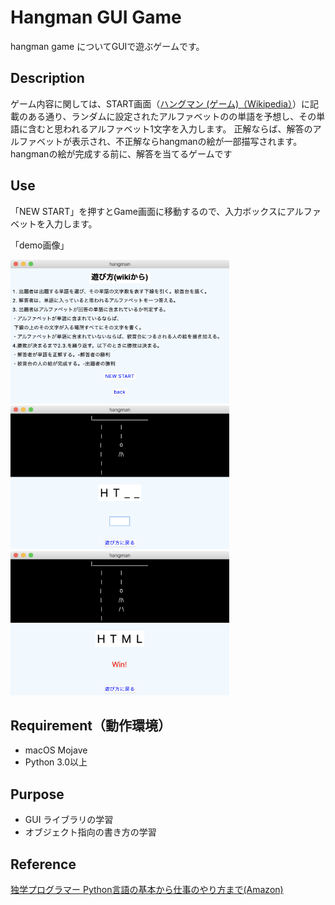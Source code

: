 # Hangman GUI Game

hangman game についてGUIで遊ぶゲームです。

## Description
ゲーム内容に関しては、START画面（[ハングマン (ゲーム)（Wikipedia）](https://ja.wikipedia.org/wiki/%E3%83%8F%E3%83%B3%E3%82%B0%E3%83%9E%E3%83%B3_(%E3%82%B2%E3%83%BC%E3%83%A0))）に記載のある通り、ランダムに設定されたアルファベットのの単語を予想し、その単語に含むと思われるアルファベット1文字を入力します。
正解ならば、解答のアルファベットが表示され、不正解ならhangmanの絵が一部描写されます。
hangmanの絵が完成する前に、解答を当てるゲームです

## Use
「NEW START」を押すとGame画面に移動するので、入力ボックスにアルファベットを入力します。

「demo画像」

<img src=demo/demo1.png width="350"> <img src=demo/demo2.png width="350"> <img src=demo/demo3.png width="350">
<!-- ![main_screen](demo/demo1.png)![demo2](demo/demo2.png)![demo3](demo/demo3.png) -->

## Requirement（動作環境）
- macOS Mojave
- Python 3.0以上

## Purpose
- GUI ライブラリの学習
- オブジェクト指向の書き方の学習

## Reference
[独学プログラマー Python言語の基本から仕事のやり方まで(Amazon)](https://www.amazon.co.jp/dp/B07BKVP9QY/ref=dp-kindle-redirect?_encoding=UTF8&btkr=1)

